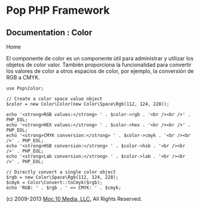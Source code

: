 Pop PHP Framework
=================

Documentation : Color
---------------------

Home

El componente de color es un componente útil para administrar y utilizar
los objetos de color valor. También proporciona la funcionalidad para
convertir los valores de color a otros espacios de color, por ejemplo,
la conversión de RGB a CMYK.

    use Pop\Color;

    // Create a color space value object
    $color = new Color\Color(new Color\Space\Rgb(112, 124, 228));

    echo '<strong>RGB values:</strong> ' . $color->rgb . '<br /><br />' . PHP_EOL;
    echo '<strong>HEX values:</strong> ' . $color->hex . '<br /><br />' . PHP_EOL;
    echo '<strong>CMYK conversion:</strong> ' . $color->cmyk . '<br /><br />' . PHP_EOL;
    echo '<strong>HSB conversion:</strong> ' . $color->hsb . '<br /><br />' . PHP_EOL;
    echo '<strong>Lab conversion:</strong> ' . $color->lab . '<br /><br />' . PHP_EOL;

    // Directly convert a single color object
    $rgb = new Color\Space\Rgb(112, 124, 228);
    $cmyk = Color\Convert::toCmyk($rgb);
    echo 'RGB: ' . $rgb . ' => CMYK: ' . $cmyk;

\(c) 2009-2013 [Moc 10 Media, LLC.](http://www.moc10media.com) All
Rights Reserved.
